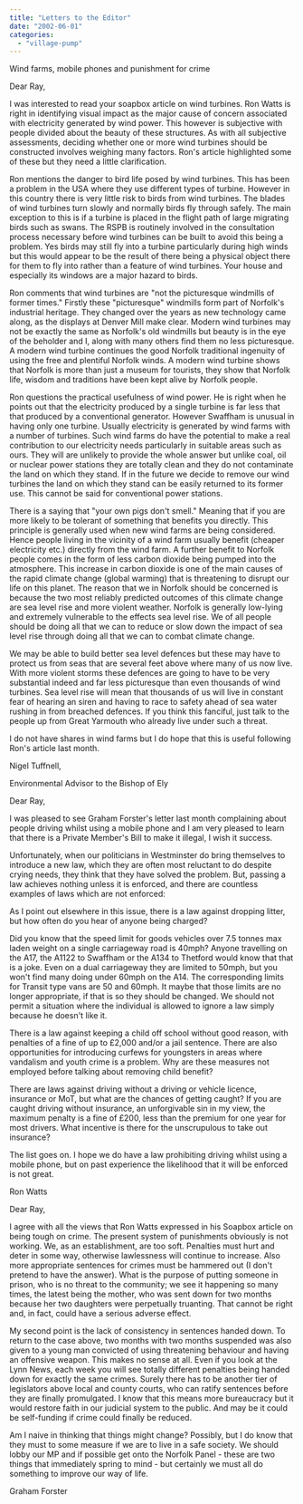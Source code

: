 ```yaml
---
title: "Letters to the Editor"
date: "2002-06-01"
categories: 
  - "village-pump"
---
```


Wind farms, mobile phones and punishment for crime

Dear Ray,

I was interested to read your soapbox article on wind turbines. Ron Watts is right in identifying visual impact as the major cause of concern associated with electricity generated by wind power. This however is subjective with people divided about the beauty of these structures. As with all subjective assessments, deciding whether one or more wind turbines should be constructed involves weighing many factors. Ron's article highlighted some of these but they need a little clarification.

Ron mentions the danger to bird life posed by wind turbines. This has been a problem in the USA where they use different types of turbine. However in this country there is very little risk to birds from wind turbines. The blades of wind turbines turn slowly and normally birds fly through safely. The main exception to this is if a turbine is placed in the flight path of large migrating birds such as swans. The RSPB is routinely involved in the consultation process necessary before wind turbines can be built to avoid this being a problem. Yes birds may still fly into a turbine particularly during high winds but this would appear to be the result of there being a physical object there for them to fly into rather than a feature of wind turbines. Your house and especially its windows are a major hazard to birds.

Ron comments that wind turbines are "not the picturesque windmills of former times." Firstly these "picturesque" windmills form part of Norfolk's industrial heritage. They changed over the years as new technology came along, as the displays at Denver Mill make clear. Modern wind turbines may not be exactly the same as Norfolk's old windmills but beauty is in the eye of the beholder and I, along with many others find them no less picturesque. A modern wind turbine continues the good Norfolk traditional ingenuity of using the free and plentiful Norfolk winds. A modern wind turbine shows that Norfolk is more than just a museum for tourists, they show that Norfolk life, wisdom and traditions have been kept alive by Norfolk people.

Ron questions the practical usefulness of wind power. He is right when he points out that the electricity produced by a single turbine is far less that that produced by a conventional generator. However Swaffham is unusual in having only one turbine. Usually electricity is generated by wind farms with a number of turbines. Such wind farms do have the potential to make a real contribution to our electricity needs particularly in suitable areas such as ours. They will are unlikely to provide the whole answer but unlike coal, oil or nuclear power stations they are totally clean and they do not contaminate the land on which they stand. If in the future we decide to remove our wind turbines the land on which they stand can be easily returned to its former use. This cannot be said for conventional power stations.

There is a saying that "your own pigs don't smell." Meaning that if you are more likely to be tolerant of something that benefits you directly. This principle is generally used when new wind farms are being considered. Hence people living in the vicinity of a wind farm usually benefit (cheaper electricity etc.) directly from the wind farm. A further benefit to Norfolk people comes in the form of less carbon dioxide being pumped into the atmosphere. This increase in carbon dioxide is one of the main causes of the rapid climate change (global warming) that is threatening to disrupt our life on this planet. The reason that we in Norfolk should be concerned is because the two most reliably predicted outcomes of this climate change are sea level rise and more violent weather. Norfolk is generally low-lying and extremely vulnerable to the effects sea level rise. We of all people should be doing all that we can to reduce or slow down the impact of sea level rise through doing all that we can to combat climate change.

We may be able to build better sea level defences but these may have to protect us from seas that are several feet above where many of us now live. With more violent storms these defences are going to have to be very substantial indeed and far less picturesque than even thousands of wind turbines. Sea level rise will mean that thousands of us will live in constant fear of hearing an siren and having to race to safety ahead of sea water rushing in from breached defences. If you think this fanciful, just talk to the people up from Great Yarmouth who already live under such a threat.

I do not have shares in wind farms but I do hope that this is useful following Ron's article last month.

Nigel Tuffnell,

Environmental Advisor to the Bishop of Ely

Dear Ray,

I was pleased to see Graham Forster's letter last month complaining about people driving whilst using a mobile phone and I am very pleased to learn that there is a Private Member's Bill to make it illegal, I wish it success.

Unfortunately, when our politicians in Westminster do bring themselves to introduce a new law, which they are often most reluctant to do despite crying needs, they think that they have solved the problem. But, passing a law achieves nothing unless it is enforced, and there are countless examples of laws which are not enforced:

As I point out elsewhere in this issue, there is a law against dropping litter, but how often do you hear of anyone being charged?

Did you know that the speed limit for goods vehicles over 7.5 tonnes max laden weight on a single carriageway road is 40mph? Anyone travelling on the A17, the A1122 to Swaffham or the A134 to Thetford would know that that is a joke. Even on a dual carriageway they are limited to 50mph, but you won't find many doing under 60mph on the A14. The corresponding limits for Transit type vans are 50 and 60mph. It maybe that those limits are no longer appropriate, if that is so they should be changed. We should not permit a situation where the individual is allowed to ignore a law simply because he doesn't like it.

There is a law against keeping a child off school without good reason, with penalties of a fine of up to £2,000 and/or a jail sentence. There are also opportunities for introducing curfews for youngsters in areas where vandalism and youth crime is a problem. Why are these measures not employed before talking about removing child benefit?

There are laws against driving without a driving or vehicle licence, insurance or MoT, but what are the chances of getting caught? If you are caught driving without insurance, an unforgivable sin in my view, the maximum penalty is a fine of £200, less than the premium for one year for most drivers. What incentive is there for the unscrupulous to take out insurance?

The list goes on. I hope we do have a law prohibiting driving whilst using a mobile phone, but on past experience the likelihood that it will be enforced is not great.

Ron Watts

Dear Ray,

I agree with all the views that Ron Watts expressed in his Soapbox article on being tough on crime. The present system of punishments obviously is not working. We, as an establishment, are too soft. Penalties must hurt and deter in some way, otherwise lawlessness will continue to increase. Also more appropriate sentences for crimes must be hammered out (I don't pretend to have the answer). What is the purpose of putting someone in prison, who is no threat to the community; we see it happening so many times, the latest being the mother, who was sent down for two months because her two daughters were perpetually truanting. That cannot be right and, in fact, could have a serious adverse effect.

My second point is the lack of consistency in sentences handed down. To return to the case above, two months with two months suspended was also given to a young man convicted of using threatening behaviour and having an offensive weapon. This makes no sense at all. Even if you look at the Lynn News, each week you will see totally different penalties being handed down for exactly the same crimes. Surely there has to be another tier of legislators above local and county courts, who can ratify sentences before they are finally promulgated. I know that this means more bureaucracy but it would restore faith in our judicial system to the public. And may be it could be self-funding if crime could finally be reduced.

Am I naive in thinking that things might change? Possibly, but I do know that they must to some measure if we are to live in a safe society. We should lobby our MP and if possible get onto the Norfolk Panel - these are two things that immediately spring to mind - but certainly we must all do something to improve our way of life.

Graham Forster
